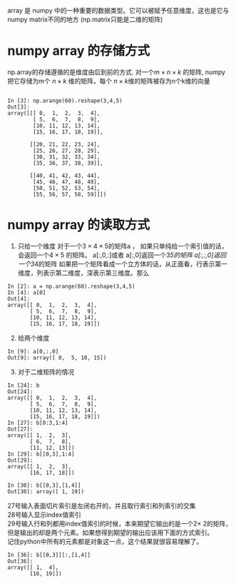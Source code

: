 array 是 numpy 中的一种重要的数据类型。它可以被赋予任意维度，这也是它与numpy matrix不同的地方
(np.matrix只能是二维的矩阵)
# numpy array 的存储方式
np.array的存储遵循的是维度由后到前的方式.
对一个$m \times n \times k$ 的矩阵, numpy 把它存储为m个 $n\times k$ 维的矩阵，每个 $n\times k$维的矩阵被存为n个k维的向量
```

In [3]: np.arange(60).reshape(3,4,5)
Out[3]:
array([[[ 0,  1,  2,  3,  4],
        [ 5,  6,  7,  8,  9],
        [10, 11, 12, 13, 14],
        [15, 16, 17, 18, 19]],

       [[20, 21, 22, 23, 24],
        [25, 26, 27, 28, 29],
        [30, 31, 32, 33, 34],
        [35, 36, 37, 38, 39]],

       [[40, 41, 42, 43, 44],
        [45, 46, 47, 48, 49],
        [50, 51, 52, 53, 54],
        [55, 56, 57, 58, 59]]])
```
# numpy array 的读取方式
1. 只给一个维度
对于一个$3 \times 4 \times 5$的矩阵a ， 如果只单纯给一个索引值的话，会返回一个$4 \times 5$ 的矩阵。
a[:,0,:]或者 a[:,0]返回一个3*5的矩阵
a[:,:,0]返回一个3*4的矩阵
如果把一个矩阵看成一个立方体的话，从正面看，行表示第一维度，列表示第二维度，深表示第三维度。那么
```的
In [2]: a = np.arange(60).reshape(3,4,5)
In [4]: a[0]
Out[4]:
array([[ 0,  1,  2,  3,  4],
       [ 5,  6,  7,  8,  9],
       [10, 11, 12, 13, 14],
       [15, 16, 17, 18, 19]])
```
2. 给两个维度
```
In [9]: a[0,:,0]
Out[9]: array([ 0,  5, 10, 15])
```
3. 对于二维矩阵的情况
```
In [24]: b
Out[24]:
array([[ 0,  1,  2,  3,  4],
       [ 5,  6,  7,  8,  9],
       [10, 11, 12, 13, 14],
       [15, 16, 17, 18, 19]])
In [27]: b[0:3,1:4]
Out[27]:
array([[ 1,  2,  3],
       [ 6,  7,  8],
       [11, 12, 13]])
In [29]: b[[0,3],1:4]
Out[29]:
array([[ 1,  2,  3],
       [16, 17, 18]])

In [30]: b[[0,3],[1,4]]
Out[30]: array([ 1, 19])
```
27号输入表面切片索引是左闭右开的，并且取行索引和列索引的交集  
28号输入显示index值索引  
29号输入行和列都用index值索引的时候，本来期望它输出的是一个2× 2的矩阵，但是输出的却是两个元素。如果想得到期望的输出应该用下面的方式索引。  
记住python中所有的元素都是对象这一点，这个结果就很容易理解了。
```
In [36]: b[[0,3]][:,[1,4]]
Out[36]:
array([[ 1,  4],
       [16, 19]])
```
